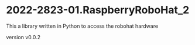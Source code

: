 # 2022-2823-01.RaspberryRoboHat_2

This a library written in Python to access the robohat hardware

version v0.0.2